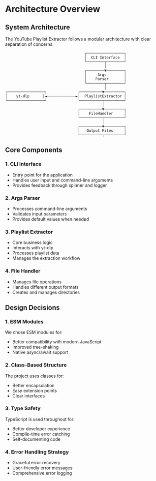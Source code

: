 # Architecture Overview

## System Architecture

The YouTube Playlist Extractor follows a modular architecture with clear separation of concerns:

```
                                    ┌─────────────────┐
                                    │  CLI Interface  │
                                    └────────┬────────┘
                                             │
                                    ┌────────▼────────┐
                                    │     Args        │
                                    │    Parser       │
                                    └────────┬────────┘
                                             │
┌─────────────────┐              ┌──────────▼─────────┐
│    yt-dlp      │◄─────────────►│  PlaylistExtractor │
└─────────────────┘              └──────────┬─────────┘
                                            │
                                 ┌──────────▼─────────┐
                                 │    FileHandler     │
                                 └──────────┬─────────┘
                                            │
                                 ┌──────────▼─────────┐
                                 │   Output Files     │
                                 └──────────┬─────────┘
```

## Core Components

### 1. CLI Interface
- Entry point for the application
- Handles user input and command-line arguments
- Provides feedback through spinner and logger

### 2. Args Parser
- Processes command-line arguments
- Validates input parameters
- Provides default values when needed

### 3. Playlist Extractor
- Core business logic
- Interacts with yt-dlp
- Processes playlist data
- Manages the extraction workflow

### 4. File Handler
- Manages file operations
- Handles different output formats
- Creates and manages directories

## Design Decisions

### 1. ESM Modules
We chose ESM modules for:
- Better compatibility with modern JavaScript
- Improved tree-shaking
- Native async/await support

### 2. Class-Based Structure
The project uses classes for:
- Better encapsulation
- Easy extension points
- Clear interfaces

### 3. Type Safety
TypeScript is used throughout for:
- Better developer experience
- Compile-time error catching
- Self-documenting code

### 4. Error Handling Strategy
- Graceful error recovery
- User-friendly error messages
- Comprehensive error logging
